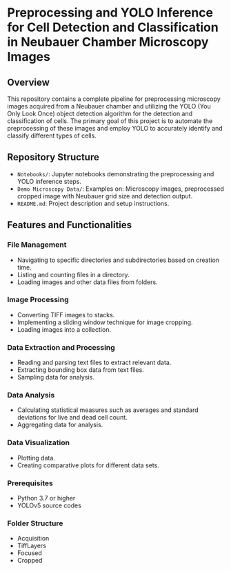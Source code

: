 # Preprocessing and YOLO Inference for Cell Detection and Classification in Neubauer Chamber Microscopy Images

## Overview

This repository contains a complete pipeline for preprocessing microscopy images acquired from a Neubauer chamber and utilizing the YOLO (You Only Look Once) object detection algorithm for the detection and classification of cells. The primary goal of this project is to automate the preprocessing of these images and employ YOLO to accurately identify and classify different types of cells.

## Repository Structure

- `Notebooks/`: Jupyter notebooks demonstrating the preprocessing and YOLO inference steps.
- `Demo Microscopy Data/`: Examples on: Microscopy images, preprocessed cropped image with Neubauer grid size and detection output.
- `README.md`: Project description and setup instructions.

## Features and Functionalities

### File Management
- Navigating to specific directories and subdirectories based on creation time.
- Listing and counting files in a directory.
- Loading images and other data files from folders.

### Image Processing
- Converting TIFF images to stacks.
- Implementing a sliding window technique for image cropping.
- Loading images into a collection.

### Data Extraction and Processing
- Reading and parsing text files to extract relevant data.
- Extracting bounding box data from text files.
- Sampling data for analysis.

### Data Analysis
- Calculating statistical measures such as averages and standard deviations for live and dead cell count.
- Aggregating data for analysis.

### Data Visualization
- Plotting data.
- Creating comparative plots for different data sets.

### Prerequisites

- Python 3.7 or higher
- YOLOv5 source codes

### Folder Structure
- Acquisition
- TiffLayers
- Focused
- Cropped
